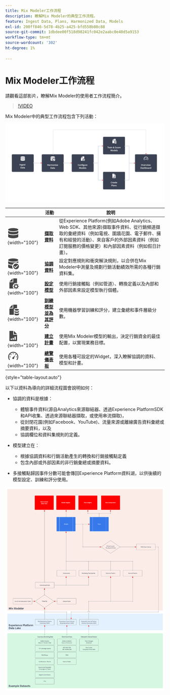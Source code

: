 ```yaml
---
title: Mix Modeler工作流程
description: 瞭解Mix Modeler的典型工作流程。
feature: Ingest Data, Plans, Harmonized Data, Models
exl-id: 200ff846-5d78-4b25-a425-bfd558b88c88
source-git-commit: 1dbdee00f518d98241fc042e2aabc0e40d5a9153
workflow-type: tm+mt
source-wordcount: '302'
ht-degree: 1%

---
```


# Mix Modeler工作流程

請觀看這部影片，瞭解Mix Modeler的使用者工作流程簡介。

>[!VIDEO](https://video.tv.adobe.com/v/3424854/?learn=on)


Mix Modeler中的典型工作流程包含下列活動：

![替代文字](../assets/ApplicationWorkflow.svg)

|  | 活動 | 說明 |
|---|---|---|
| ![資料](../assets/icons/Data.svg){width="100"} | [**擷取資料**](../ingest-data/overview.md) | 從Experience Platform(例如Adobe Analytics、Web SDK、其他來源)擷取事件資料、從行銷頻道擷取的彙總資料（例如電視、圍牆花園、電子郵件、擁有和經營的活動）、來自客戶的外部因素資料（例如訂閱服務的價格變更）和內部因素資料（例如假日計畫）。 |
| ![資料檢查](../assets/icons/DataCheck.svg){width="100"} | [**協調資料**](../harmonize-data/overview.md) | 設定對應規則和衝突解決規則，以合併在Mix Modeler中測量及規劃行銷活動績效所需的各種行銷資料集。 |
| ![FileConfig](../assets/icons/FileGear.svg){width="100"} | [**設定模型**](../models/create.md) | 使用行銷接觸點（例如管道）、轉換定義以及內部和外部因素來設定模型執行個體。 |
| ![檔案資料](../assets/icons/FileData.svg){width="100"} | [**訓練模型並為其評分**](../models/overview.md) | 使用機器學習訓練和評分，建立彙總和事件層級分數。 |
| ![檔案圖表](../assets/icons/FileChart.svg){width="100"} | [**建立計畫**](../plans/overview.md) | 使用Mix Modeler模型的輸出，決定行銷資金的最佳配置，以實現業務目標。 |
| ![控制面板](../assets/icons/Dashboard.svg){width="100"} | [**總覽儀表板**](../dashboard/overview.md) | 使用各種可設定的Widget，深入瞭解協調的資料、模型和計畫。 |

{style="table-layout:auto"}

以下以資料為導向的詳細流程圖會說明如何：

* 協調的資料是根據：

   * 體驗事件資料(源自Analytics來源聯結器、透過Experience PlatformSDK和API收集、透過來源聯結器擷取，或使用串流擷取)，
   * 從封閉花園(例如Facebook、YouTube)、流量來源或離線廣告資料彙總或摘要資料，以及
   * 協調欄位和資料集規則的定義。

* 模型建立在：

   * 根據協調資料和行銷活動產生的轉換和行銷接觸點定義
   * 包含內部或外部因素的非行銷彙總或摘要資料。

* 多接觸點歸因事件分數可能會傳回Experience Platform資料湖，以供後續的模型設定、訓練和評分使用。

![完整的工作流程](../assets/comprehensive-workflow.svg)
